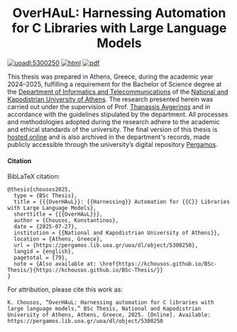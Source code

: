<h1 align="center">OverHAuL: Harnessing Automation for C Libraries with Large Language Models</h1>
<p>
<a href="https://pergamos.lib.uoa.gr/uoa/dl/object/5300250"><img src="https://img.shields.io/badge/uoadl-5300250-blue?link=https%3A%2F%2Fpergamos.lib.uoa.gr%2Fuoa%2Fdl%2Fobject%2F5300250" alt="uoadl:5300250" /></a>
<a href="https://kchousos.github.io/BSc-Thesis/"><img src="https://img.shields.io/badge/HTML-View_the_html_manuscript-green?link=https%3A%2F%2Fkchousos.github.io%2FBSc-Thesis%2F" alt="html" /></a>
<a href="https://kchousos.github.io/BSc-Thesis/thesis.pdf"><img src="https://img.shields.io/badge/PDF-View_the_pdf_manuscript-red?link=https%3A%2F%2Fkchousos.github.io%2FBSc-Thesis%2Fthesis.pdf" alt="pdf" /></a>
</p>

This thesis was prepared in Athens, Greece, during the academic year 2024–2025, fulfilling a requirement for the Bachelor of Science degree at the [Department of Informatics and Telecommunications](https://www.di.uoa.gr/en) of the [National and Kapodistrian University of Athens](https://en.uoa.gr/). The research presented herein was carried out under the supervision of Prof. [Thanassis Avgerinos](https://cgi.di.uoa.gr/~thanassis/) and in accordance with the guidelines stipulated by the department. All processes and methodologies adopted during the research adhere to the academic and ethical standards of the university. The final version of this thesis is [hosted online](https://kchousos.github.io/BSc-Thesis/) and is also archived in the department's records, made publicly accessible through the university’s digital repository [Pergamos](https://pergamos.lib.uoa.gr/uoa/dl/object/5300250).

#### Citation

 BibLaTeX citation:

```biblatex
@thesis{chousos2025,
  type = {BSc Thesis},
  title = {{{OverHAuL}}: {{Harnessing}} Automation for {{C}} Libraries with Large Language Models},
  shorttitle = {{{OverHAuL}}},
  author = {Chousos, Konstantinos},
  date = {2025-07-27},
  institution = {{National and Kapodistrian University of Athens}},
  location = {Athens, Greece},
  url = {https://pergamos.lib.uoa.gr/uoa/dl/object/5300250},
  langid = {english},
  pagetotal = {79},
  note = {Also available at: \href{https://kchousos.github.io/BSc-Thesis/}{https://kchousos.github.io/BSc-Thesis/}}
}
```

 For attribution, please cite this work as:
 
 ```
K. Chousos, “OverHAuL: Harnessing automation for C libraries with large language models,” BSc Thesis, National and Kapodistrian University of Athens, Athens, Greece, 2025. [Online]. Available: https://pergamos.lib.uoa.gr/uoa/dl/object/5300250
 ```
